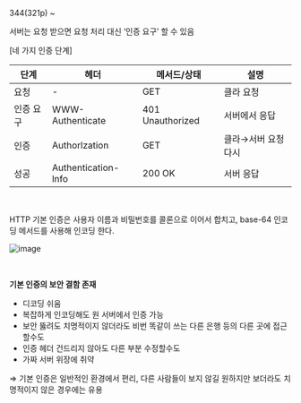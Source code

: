 344(321p) ~

서버는 요청 받으면 요청 처리 대신 ‘인증 요구’ 할 수 있음

[네 가지 인증 단계]

| 단계      | 헤더                | 메서드/상태      | 설명                |
| --------- | ------------------- | ---------------- | ------------------- |
| 요청      | -                   | GET              | 클라 요청           |
| 인증 요구 | WWW-Authenticate    | 401 Unauthorized | 서버에서 응답       |
| 인증      | Authorlzation       | GET              | 클라→서버 요청 다시 |
| 성공      | Authentication-lnfo | 200 OK           | 서버 응답           |

<br/>

HTTP 기본 인증은 사용자 이름과 비밀번호를 콜론으로 이어서 합치고, base-64 인코딩 메서드를 사용해 인코딩 한다.

![image](https://user-images.githubusercontent.com/50893303/202091643-9352d8f1-54f7-4d2e-bd94-9ec5fd237509.png)

<br/>

**기본 인증의 보안 결함 존재**

- 디코딩 쉬움
- 복잡하게 인코딩해도 원 서버에서 인증 가능
- 보안 뚫려도 치명적이지 않더라도 비번 똑같이 쓰는 다른 은행 등의 다른 곳에 접근할수도
- 인증 헤더 건드리지 않아도 다른 부분 수정할수도
- 가짜 서버 위장에 취약

⇒ 기본 인증은 일반적인 환경에서 편리, 다른 사람들이 보지 않길 원하지만 보더라도 치명적이지 않은 경우에는 유용

<br/>
